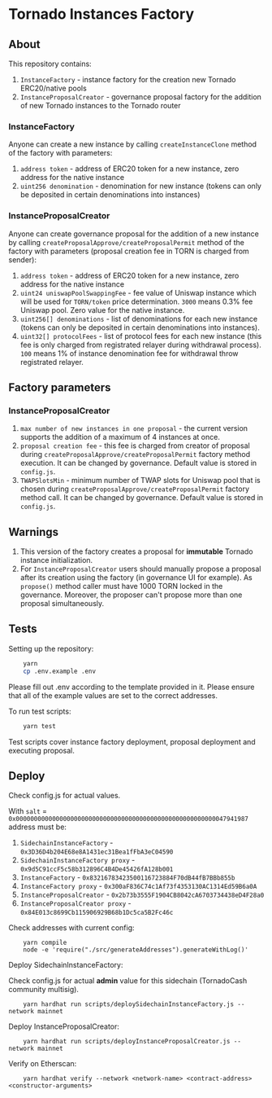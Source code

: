 # Tornado Instances Factory

## About

This repository contains:

1. `InstanceFactory` - instance factory for the creation new Tornado ERC20/native pools
2. `InstanceProposalCreator` - governance proposal factory for the addition of new Tornado instances to the Tornado router

### InstanceFactory

Anyone can create a new instance by calling `createInstanceClone` method of the factory with parameters:

1. `address token` - address of ERC20 token for a new instance, zero address for the native instance
2. `uint256 denomination` - denomination for new instance (tokens can only be deposited in certain denominations into instances)

### InstanceProposalCreator

Anyone can create governance proposal for the addition of a new instance by calling `createProposalApprove/createProposalPermit` method of the factory with parameters (proposal creation fee in TORN is charged from sender):

1. `address token` - address of ERC20 token for a new instance, zero address for the native instance
2. `uint24 uniswapPoolSwappingFee` - fee value of Uniswap instance which will be used for `TORN/token` price determination. `3000` means 0.3% fee Uniswap pool. Zero value for the native instance.
3. `uint256[] denominations` - list of denominations for each new instance (tokens can only be deposited in certain denominations into instances).
4. `uint32[] protocolFees` - list of protocol fees for each new instance (this fee is only charged from registrated relayer during withdrawal process). `100` means 1% of instance denomination fee for withdrawal throw registrated relayer.

## Factory parameters

### InstanceProposalCreator

1. `max number of new instances in one proposal` - the current version supports the addition of a maximum of 4 instances at once.
2. `proposal creation fee` - this fee is charged from creator of proposal during `createProposalApprove/createProposalPermit` factory method execution. It can be changed by governance. Default value is stored in `config.js`.
3. `TWAPSlotsMin` - minimum number of TWAP slots for Uniswap pool that is chosen during `createProposalApprove/createProposalPermit` factory method call. It can be changed by governance. Default value is stored in `config.js`.

## Warnings

1. This version of the factory creates a proposal for **immutable** Tornado instance initialization.
2. For `InstanceProposalCreator` users should manually propose a proposal after its creation using the factory (in governance UI for example). As `propose()` method caller must have 1000 TORN locked in the governance. Moreover, the proposer can't propose more than one proposal simultaneously.

## Tests

Setting up the repository:

```bash
    yarn
    cp .env.example .env
```

Please fill out .env according to the template provided in it. Please ensure that all of the example values are set to the correct addresses.

To run test scripts:

```bash
    yarn test
```

Test scripts cover instance factory deployment, proposal deployment and executing proposal.

## Deploy

Check config.js for actual values.

With `salt` = `0x0000000000000000000000000000000000000000000000000000000047941987` address must be:

1. `SidechainInstanceFactory` - `0x3D36D4b204E68e8A1431ec31Bea1fFbA3eC04590`
2. `SidechainInstanceFactory proxy` - `0x9d5C91ccF5c58b312896C4B4De45426fA128b001`
3. `InstanceFactory` - `0x83216783423500116723884F70dB44fB7BBb855b`
4. `InstanceFactory proxy` - `0x300aF836C74c1Af73f4353130AC1314Ed59B6a0A`
5. `InstanceProposalCreator` - `0x2b73b3555F1904CB8042cA6703734438eD4F28a0`
6. `InstanceProposalCreator proxy` - `0x84E013c8699Cb115906929B68b1Dc5ca5B2Fc46c`

Check addresses with current config:

```shell
    yarn compile
    node -e 'require("./src/generateAddresses").generateWithLog()'
```

Deploy SidechainInstanceFactory:

Check config.js for actual **admin** value for this sidechain (TornadoCash community multisig).

```shell
    yarn hardhat run scripts/deploySidechainInstanceFactory.js --network mainnet
```

Deploy InstanceProposalCreator:

```shell
    yarn hardhat run scripts/deployInstanceProposalCreator.js --network mainnet
```

Verify on Etherscan:

```
    yarn hardhat verify --network <network-name> <contract-address> <constructor-arguments>
```
